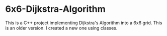 # 6x6-Dijkstra-Algorithm
This is a C++ project implementing Dijkstra's Algorithm into a 6x6 grid.
This is an older version. I created a new one using classes.
